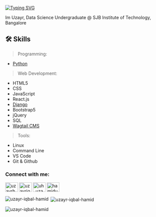 [![Typing SVG](https://readme-typing-svg.demolab.com/?lines=Hi!+I'm+Uzayr+Iqbal+Hamid.+🤜🤛;📊+Data+Science+Undergrad+@SJBIT;Full+Stack+Web+Developer💻)](https://git.io/typing-svg)

Im Uzayr, Data Science Undergraduate @ SJB Institute of Technology, Bangalore


## 🛠 Skills

>Programming:
- [Python](https://github.com/uzayr-iqbal-hamid/learn-python)

> Web Development:
- HTML5 
- CSS
- JavaScript
- React.js
- [Django](https://github.com/uzayr-iqbal-hamid/learn-django)
- Bootstrap5
- jQuery
- SQL
- [Wagtail CMS](https://github.com/uzayr-iqbal-hamid/learn-wagtail)

>Tools:
- Linux
- Command Line
- VS Code
- Git & Github


<h3 align="left">Connect with me:</h3>
<p align="left">
<a href="https://twitter.com/uzayrhamid" target="blank"><img align="center" src="https://raw.githubusercontent.com/rahuldkjain/github-profile-readme-generator/master/src/images/icons/Social/twitter.svg" alt="uzayrhamid" height="30" width="40" /></a>
<a href="https://linkedin.com/in/uzayriqbal" target="blank"><img align="center" src="https://raw.githubusercontent.com/rahuldkjain/github-profile-readme-generator/master/src/images/icons/Social/linked-in-alt.svg" alt="uzayriqbal" height="30" width="40" /></a>
<a href="https://instagram.com/uh_uzayr" target="blank"><img align="center" src="https://raw.githubusercontent.com/rahuldkjain/github-profile-readme-generator/master/src/images/icons/Social/instagram.svg" alt="uh_uzayr" height="30" width="40" /></a>
<a href="https://www.leetcode.com/hamiduzayr" target="blank"><img align="center" src="https://raw.githubusercontent.com/rahuldkjain/github-profile-readme-generator/master/src/images/icons/Social/leet-code.svg" alt="hamiduzayr" height="30" width="40" /></a>
</p>

<p><img align="left" src="https://github-readme-stats.vercel.app/api/top-langs?username=uzayr-iqbal-hamid&show_icons=true&locale=en&layout=compact" alt="uzayr-iqbal-hamid" /></p>

<p>&nbsp;<img align="center" src="https://github-readme-stats.vercel.app/api?username=uzayr-iqbal-hamid&show_icons=true&locale=en" alt="uzayr-iqbal-hamid" /></p>

<p><img align="center" src="https://github-readme-streak-stats.herokuapp.com/?user=uzayr-iqbal-hamid&" alt="uzayr-iqbal-hamid" /></p>
